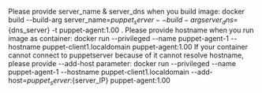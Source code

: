 Please provide server_name & server_dns when you build image:
	docker build --build-arg server_name=${puppet_server} --build-arg server_dns=${dns_server} -t puppet-agent:1.00 .
Please provide hostname when you run image as container: 
	docker run --privileged  --name puppet-agent-1 --hostname puppet-client1.localdomain  puppet-agent:1.00
If your container cannot connect to puppetserver because of it cannot resolve hostname, please provide --add-host parameter:
	docker run --privileged  --name puppet-agent-1 --hostname puppet-client1.localdomain --add-host=${puppet_server}:${server_IP}  puppet-agent:1.00